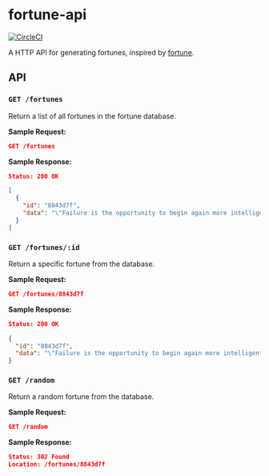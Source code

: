 # fortune-api

[![CircleCI](https://circleci.com/gh/bradgignac/fortune-api.svg?style=svg)](https://circleci.com/gh/bradgignac/fortune-api)

A HTTP API for generating fortunes, inspired by [fortune](http://en.wikipedia.org/wiki/Fortune_%28Unix%29).

## API

### `GET /fortunes`

Return a list of all fortunes in the fortune database.

**Sample Request:**

```json
GET /fortunes
```

**Sample Response:**

```json
Status: 200 OK

[
  {
    "id": "8843d7f",
    "data": "\"Failure is the opportunity to begin again more intelligently.\"\n  ~Henry Ford"
  }
]
```

### `GET /fortunes/:id`

Return a specific fortune from the database.

**Sample Request:**

```json
GET /fortunes/8843d7f
```

**Sample Response:**

```json
Status: 200 OK

{
  "id": "8843d7f",
  "data": "\"Failure is the opportunity to begin again more intelligently.\"\n  ~Henry Ford"
}
```

### `GET /random`

Return a random fortune from the database.

**Sample Request:**

```json
GET /random
```

**Sample Response:**

```json
Status: 302 Found
Location: /fortunes/8843d7f
```

